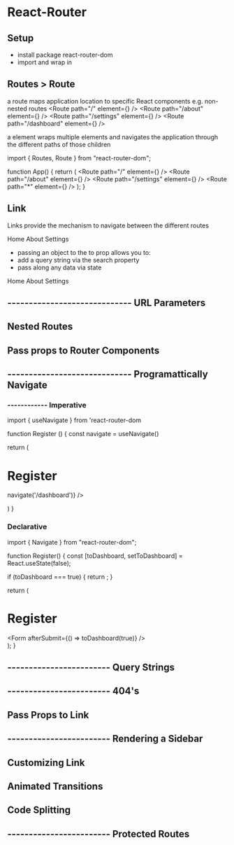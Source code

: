 # React-Router
## Setup
- install package react-router-dom
- import and wrap <App /> in <BrowserRouter>

## Routes > Route
a route maps application location to specific React components
e.g. non-nested routes
  <Route path="/" element={<Home />} />
  <Route path="/about" element={<About />} />
  <Route path="/settings" element={<Settings />} />
  <Route path="/dashboard" element={<Dashboard />} />

a <Routes /> element wraps multiple <Route /> elements and navigates the application through the different paths of those children

  import { Routes, Route } from "react-router-dom";

  function App() {
    return (
      <Routes>
        <Route path="/" element={<Home />} />
        <Route path="/about" element={<About />} />
        <Route path="/settings" element={<Settings />} />
        <Route path="*" element={<NotFound />} />
      </Routes>
    );
  }

## Link
Links provide the mechanism to navigate between the different routes 
<nav>
<Link to="/">Home</Link>
<Link to="/about">About</Link>
<Link to="/settings">Settings</Link>
</nav>

- passing an object to the to prop allows you to:
- add a query string via the search property
- pass along any data via state
<nav>
  <Link to="/">Home</Link>
  <Link to="/about">About</Link>
  <Link
    to={{
      pathname: "/settings",
      search: "?sort=date",
      state: { fromHome: true },
    }}
  >
    Settings
  </Link>
</nav>

## ----------------------------- URL Parameters

## Nested Routes

## Pass props to Router Components

## ----------------------------- Programattically Navigate
### ------------ Imperative
  import { useNavigate } from 'react-router-dom

  function Register () {
  const navigate = useNavigate()

  return (
  <div>
    <h1>Register</h1>
    <Form afterSubmit={() => navigate('/dashboard')} />
  </div>
  )
  }

### Declarative
import { Navigate } from "react-router-dom";

function Register() {
  const [toDashboard, setToDashboard] = React.useState(false);

  if (toDashboard === true) {
    return <Navigate to="/dashboard" />;
  }

  return (
    <div>
      <h1>Register</h1>
      <Form afterSubmit={() => toDashboard(true)} />
    </div>
  );
}


## ------------------------ Query Strings

## ------------------------ 404's

## Pass Props to Link

## ------------------------ Rendering a Sidebar

## Customizing Link


## Animated Transitions

## Code Splitting

## ------------------------ Protected Routes

